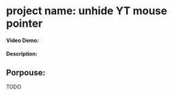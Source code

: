 # project name:  unhide YT mouse pointer
#### Video Demo:  <URL HERE>
#### Description:

## Porpouse: 


TODO
<!--README.md file should be:
- minimally multiple paragraphs in length, 
- explain what your project is, 

- what each of the files you wrote for the project contains and does, 
- if you debated certain design choices, explaining why you made them. 
. -->
